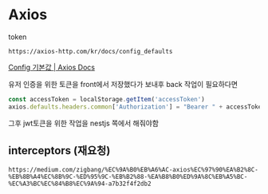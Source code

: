 # Axios

token 

```
https://axios-http.com/kr/docs/config_defaults
```

[Config 기본값 | Axios Docs](https://axios-http.com/kr/docs/config_defaults)

유저 인증을 위한 토큰을 front에서 저장했다가 보내후 back 작업이 필요하다면 

```typescript
const accessToken = localStorage.getItem('accessToken')
axios.defaults.headers.common['Authorization'] = "Bearer " + accessToken
```

그후 jwt토큰을 위한 작업을 nestjs 쪽에서 해줘야함 

## interceptors (재요청)

```
https://medium.com/zigbang/%EC%9A%B0%EB%A6%AC-axios%EC%97%90%EA%B2%8C-%EB%8B%A4%EC%8B%9C-%ED%95%9C-%EB%B2%88-%EA%B8%B0%ED%9A%8C%EB%A5%BC-%EC%A3%BC%EC%84%B8%EC%9A%94-a7b32f4f2db2
```
